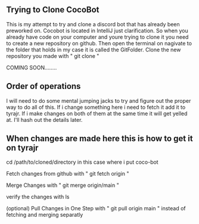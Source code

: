 ## Trying to Clone CocoBot


This is my attempt to try and clone a discord bot that has already been preworked on.
Cocobot is located in IntelliJ just clarification. So when you already have code on your computer and youre trying to clone it you need to create a new repository on github. Then open the terminal on nagivate to the folder that holds in my case it is called the GitFolder. Clone the new repository you made with " git clone <newrepository> "

COMING SOON........

## Order of operations
I will need to do some mental jumping jacks to try and figure out the proper way to do all of this. If i change something here i need to fetch it add it to tyrajr. If i make changes on both of them at the same time it will get yelled at. I'll hash out the details later. 

## When changes are made here this is how to get it on tyrajr


cd /path/to/cloned/directory in this case where i put coco-bot

Fetch changes from github with " git fetch origin "

Merge Changes with " git merge origin/main "

verify the changes with ls

(optional) Pull Changes in One Step with " git pull origin main " instead of fetching and merging separatly 


